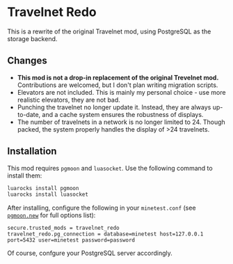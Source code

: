 # Travelnet Redo

This is a rewrite of the original Travelnet mod, using PostgreSQL as the storage backend.

## Changes

* **This mod is not a drop-in replacement of the original Trevelnet mod.** Contributions are welcomed, but I don't plan writing migration scripts.
* Elevators are not included. This is mainly my personal choice - use more realistic elevators, they are not bad.
* Punching the travelnet no longer update it. Instead, they are always up-to-date, and a cache system ensures the robustness of displays.
* The number of travelnets in a network is no longer limited to 24. Though packed, the system properly handles the display of >24 travelnets.

## Installation

This mod requires `pgmoon` and `luasocket`. Use the following command to install them:

```bash
luarocks install pgmoon
luarocks install luasocket
```

After installing, configure the following in your `minetest.conf` (see [`pgmoon.new`](https://github.com/leafo/pgmoon#newoptions) for full options list):

```text
secure.trusted_mods = travelnet_redo
travelnet_redo.pg_connection = database=minetest host=127.0.0.1 port=5432 user=minetest password=password
```

Of course, confgure your PostgreSQL server accordingly.
